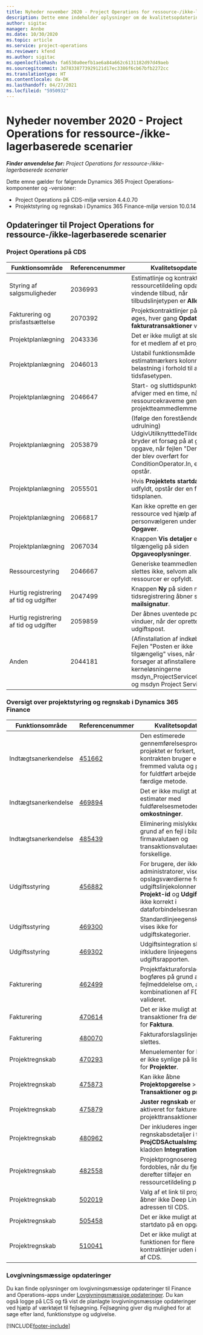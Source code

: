 ```yaml
---
title: Nyheder november 2020 - Project Operations for ressource-/ikke-lagerbaserede scenarier
description: Dette emne indeholder oplysninger om de kvalitetsopdateringer, der er tilgængelige i udgivelsen i november 2020 af Project Operations for ressource/ikke-lagerbaserede scenarier.
author: sigitac
manager: Annbe
ms.date: 10/30/2020
ms.topic: article
ms.service: project-operations
ms.reviewer: kfend
ms.author: sigitac
ms.openlocfilehash: fa6530a0eefb1ae6a84a662c6131182d97d49aeb
ms.sourcegitcommit: 3d78338773929121d17ec3386f6cb67bfb2272cc
ms.translationtype: HT
ms.contentlocale: da-DK
ms.lasthandoff: 04/27/2021
ms.locfileid: "5950932"
---
```

# <a name="whats-new-november-2020---project-operations-for-resourcenon-stocked-based-scenarios"></a>Nyheder november 2020 - Project Operations for ressource-/ikke-lagerbaserede scenarier

_**Finder anvendelse for:** Project Operations for ressource-/ikke-lagerbaserede scenarier_

Dette emne gælder for følgende Dynamics 365 Project Operations-komponenter og -versioner:

- Project Operations på CDS-miljø version 4.4.0.70
- Projektstyring og regnskab i Dynamics 365 Finance-miljø version 10.0.14

## <a name="updates-to-project-operations-for-resource-non-stocked-based-scenarios"></a>Opdateringer til Project Operations for ressource-/ikke-lagerbaserede scenarier

### <a name="project-operations-on-cds"></a>Project Operations på CDS

| Funktionsområde                 | Referencenummer | Kvalitetsopdatering                                                                                                                                                                    |
|------------------------------|------------------|-----------------------------------------------------------------------------------------------------------------------------------------------------------------------------------|
|   Styring af salgsmuligheder       | 2036993          | Estimatlinje og kontraktlinjer for ressourcetildeling opdateres på vindende tilbud, når tilbudslinjetypen er **Alle opgaver**.                                                 |
| Fakturering og prisfastsættelse          | 2070392          | Projektkontraktlinjer på fakturaen øges, hver gang **Opdater fakturatransaktioner** vælges.                                                                         |
| Projektplanlægning             | 2043336          | Det er ikke muligt at slette en post for et medlem af et projektteam.                                                                                                                                  |
| Projektplanlægning             | 2046013          | Ustabil funktionsmåde for estimatmærkers kolonner under belastning i forhold til ændring af tidsfasetypen.                                                                                   |
| Projektplanlægning             | 2046647          | Start- og sluttidspunkterne afviger med en time, når ressourcekraveme genereres fra projektteammedlemmer.                                                                      |
| Projektplanlægning             | 2053879          | (Ifølge den forestående CDS-udrulning) UdgivUtilknytttedeTildelinger bryder et forsøg på at gemme en opgave, når fejlen "Den værdi, der blev overført for ConditionOperator.In, er tom" opstår.                       |
| Projektplanlægning             | 2055501          | Hvis **Projektets startdato** ikke er udfyldt, opstår der en fejl i tidsplanen.                                                                                                      |
| Projektplanlægning             | 2066817          | Kan ikke oprette en generisk ressource ved hjælp af personvælgeren under fanen **Opgaver**.                                                                                                   |
| Projektplanlægning             | 2067034          | Knappen **Vis detaljer** er ikke tilgængelig på siden **Opgaveoplysninger**.                                                                                                       |
| Ressourcestyring          | 2046667          | Generiske teammedlemmer slettes ikke, selvom alle ressourcer er opfyldt.                                                                                                    |
| Hurtig registrering af tid og udgifter | 2047499          | Knappen **Ny** på siden med tidsregistrering åbner siden **Ny mailsignatur**.                                                                                               |
| Hurtig registrering af tid og udgifter | 2059859          | Der åbnes uventede pop op-vinduer, når der oprettes en udgiftspost.                                                                                                                         |
| Anden                        | 2044181          | (Afinstallation af indkøbsordre) - Fejlen "Posten er ikke tilgængelig" vises, når du forsøger at afinstallere kerneløsningerne msdyn_ProjectServiceCore_Patch og msdyn Project Service.  |

### <a name="project-management-and-accounting-in-dynamics-365-finance"></a>Oversigt over projektstyring og regnskab i Dynamics 365 Finance

| Funktionsområde        | Referencenummer | Kvalitetsopdatering                                                                                                                                                            |
|---------------------|------------------|---------------------------------------------------------------------------------------------------------------------------------------------------------------------------|
| Indtægtsanerkendelse | [451662](https://fix.lcs.dynamics.com/Issue/Details/?bugId=451662)           | Den estimerede gennemførelsesprocent for projektet er forkert, når kontrakten bruger en fremmed valuta og procenten for fuldtført arbejde for den færdige metode.                     |
| Indtægtsanerkendelse | [469894](https://fix.lcs.dynamics.com/Issue/Details/?bugId=469894)           | Det er ikke muligt at bogføre estimater med fuldførelsesmetoden **Faktisk omkostninger**.                                                                                                    |
| Indtægtsanerkendelse | [485439](https://fix.lcs.dynamics.com/Issue/Details/?bugId=485439)           | Eliminering mislykkes på grund af en fejl i bilagene, når firmavalutaen og transaktionsvalutaen er forskellige.                                              |
| Udgiftsstyring  | [456882](https://fix.lcs.dynamics.com/Issue/Details/?bugId=456822)           | For brugere, der ikke er administratorer, vises opslagsværdierne for udgiftslinjekolonner som f.eks **Projekt-id** og **Udgiftskategori** ikke korrekt i dataforbindelsesrammen. |
| Udgiftsstyring  | [469300](https://fix.lcs.dynamics.com/Issue/Details/?bugId=469300)           | Standardlinjeegenskaben vises ikke for udgiftskategorier.                                                                                                         |
| Udgiftsstyring  | [469302](https://fix.lcs.dynamics.com/Issue/Details/?bugId=469302)           | Udgiftsintegration skal inkludere linjeegenskaben fra udgiftsrapporten.                                                                                             |
| Fakturering           | [462499](https://fix.lcs.dynamics.com/Issue/Details/?bugId=462499)           | Projektfakturaforslag kan ikke bogføres på grund af en fejlmeddelelse om, at kombinationen af FD ikke blev valideret.                                                    |
| Fakturering           | [470614](https://fix.lcs.dynamics.com/Issue/Details/?bugId=470614)           | Det er ikke muligt at få vist transaktioner fra detaljesiden for **Faktura**.                                                                                                              |
| Fakturering           | [480070](https://fix.lcs.dynamics.com/Issue/Details/?bugId=480070)           | Fakturaforslagslinjer kan slettes.                                                                                                                                  |
| Projektregnskab  | [470293](https://fix.lcs.dynamics.com/Issue/Details/?bugId=470293)           | Menuelementer for **Prognose** er ikke synlige på listesiden for **Projekter**.                                                                                                   |
| Projektregnskab  | [475873](https://fix.lcs.dynamics.com/Issue/Details/?bugId=475873)           | Kan ikke åbne **Projektopgørelse**   > **Transaktioner og prognoser**.                                                                                                       |
| Projektregnskab  | [475879](https://fix.lcs.dynamics.com/Issue/Details/?bugId=475879)           | **Juster regnskab** er ikke aktiveret for fakturerede projekttransaktioner.                                                                                                  |
| Projektregnskab  | [480962](https://fix.lcs.dynamics.com/Issue/Details/?bugId=480962)           | Der inkluderes ingen regnskabsdetaljer i tabellen **ProjCDSActualsImport**, når kladden **Integration** bogføres.                                                  |
| Projektregnskab  | [482558](https://fix.lcs.dynamics.com/Issue/Details/?bugId=482558)           | Projektprognoseregistreringen fordobles, når du fjerner og derefter tilføjer en ressourcetildeling på ny.                                                                            |
| Projektregnskab  | [502019](https://fix.lcs.dynamics.com/Issue/Details/?bugId=502019)           | Valg af et link til projekt-ID åbner ikke Deep Link URL-adressen til CDS.                                                                                                         |
| Projektregnskab  | [505458](https://fix.lcs.dynamics.com/Issue/Details/?bugId=505458)           | Det er ikke muligt at opdatere startdato på en opgave i CDS.                                                                                                                           |
| Projektregnskab  | [510041](https://fix.lcs.dynamics.com/Issue/Details/?bugId=510041)           | Det er ikke muligt at aktivere funktionen for flere kontraktlinjer uden integration af CDS.                                                                                   |

### <a name="regulatory-updates"></a>Lovgivningsmæssige opdateringer
Du kan finde oplysninger om lovgivningsmæssige opdateringer til Finance and Operations-apps under [Lovgivningsmæssige opdateringer](/dynamics365/finance/localizations/regulatory-updates). Du kan også logge på LCS og få vist de planlagte lovgivningsmæssige opdateringer ved hjælp af værktøjet til fejlsøgning. Fejlsøgning giver dig mulighed for at søge efter land, funktionstype og udgivelse.


[!INCLUDE[footer-include](../includes/footer-banner.md)]